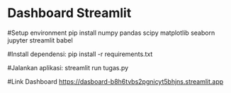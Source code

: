 # Dashboard Streamlit  
#Setup environment
pip install numpy pandas scipy matplotlib seaborn jupyter streamlit babel

#Install dependensi:
pip install -r requirements.txt

#Jalankan aplikasi:
streamlit run tugas.py

#Link Dashboard
https://dasboard-b8h6tvbs2pgnicyt5bhjns.streamlit.app
